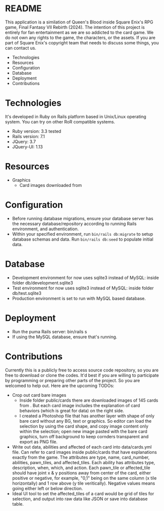 # README

This application is a similation of Queen's Blood inside Square Enix's RPG game, Final Fantasy VII Rebirth (2024).  The intention of this project is entirely for fan entertainment as we are so addicted to the card game.  We do not own any rights to the game, the characters, or the assets.  If you are part of Square Enix's copyright team that needs to discuss some things, you can contact us.

* Technologies
* Resources
* Configuration
* Database
* Deployment
* Contributions

# Technologies
It's developed in Ruby on Rails platform based in Unix/Linux operating system.  You can try on other RoR compatible systems.
* Ruby version: 3.3 tested
* Rails version: 7.1
* JQuery: 3.7
* JQuery-UI: 1.13

# Resources
* Graphics
  - Card images downloaded from 

# Configuration
* Before running database migrations, ensure your database server has the necessary database/repository according to running Rails environment, and authentication.
* Within your specified environment, run `bin/rails db:migrate` to setup database schemas and data.  Run `bin/rails db:seed` to populate initial data.

# Database
* Development environment for now uses sqlite3 instead of MySQL: inside folder db/development.sqlite3
* Test environment for now uses sqlite3 instead of MySQL: inside folder db/test.sqlite3
* Production environment is set to run with MySQL based database.

# Deployment
* Run the puma Rails server: bin/rails s
* If using the MySQL database, ensure that's running.

# Contributions
Currently this is a publicly free to access source code repository, so you are free to download or clone the codes.  It'd best if you are willing to participate by programming or preparing other parts of the project.  So you are welcomed to help out.
Here are the upcoming TODOs:
* Crop out card bare images
  - Inside folder public/cards there are downloaded images of 145 cards from .  But each card image includes the explanation of card behaviors (which is great for data) on the right side.  
  - I created a Photoshop file that has another layer with shape of only bare card without any BG, text or graphics.  So editor can load the selection by using the card shape, and copy image content only within the selection; open new image pasted with the bare card graphics, turn off background to keep cornders transparent and export as PNG file.
* Write out data, abilities and affected of each card into data/cards.yml file.  Can refer to card images inside public/cards that have explanations exactly from the game.  The attributes are type, name, card_number, abilities, pawn_tiles, and affected_tiles.  Each ability has attributes type, description, when, which, and action.  Each pawn_tile or affected_tile should have joint x & y positions away from center of the card, either positive or negative, for example, "0,1" being on the same column (x tile horizontally) and 1 row above (y tile veritically).  Negative values means going either left or below direction.
* Ideal UI tool to set the affected_tiles of a card would be grid of tiles for selection, and output into raw data like JSON or save into database table.